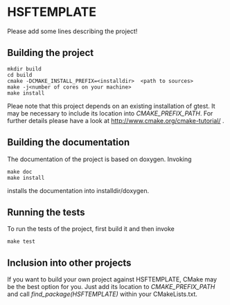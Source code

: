 # HSFTEMPLATE

Please add some lines describing the project!

## Building the project

    mkdir build
    cd build
    cmake -DCMAKE_INSTALL_PREFIX=<installdir>  <path to sources>
    make -j<number of cores on your machine>
    make install


Pleae note that this project depends on an existing installation of gtest. It may be necessary to include its location into _CMAKE_PREFIX_PATH_. For further details please have a look at http://www.cmake.org/cmake-tutorial/ .

## Building the documentation

The documentation of the project is based on doxygen. Invoking

    make doc
    make install

installs the documentation into installdir/doxygen.

## Running the tests

To run the tests of the project, first build it and then invoke

    make test

## Inclusion into other projects

If you want to build your own project against HSFTEMPLATE, CMake may be the best option for you. Just add its location to _CMAKE_PREFIX_PATH_ and call _find_package(HSFTEMPLATE)_ within your CMakeLists.txt.
